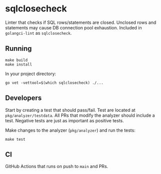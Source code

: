 # sqlclosecheck

Linter that checks if SQL rows/statements are closed. Unclosed rows and statements may
cause DB connection pool exhaustion. Included in `golangci-lint` as `sqlclosecheck`.

## Running

```
make build
make install
```

In your project directory:
```
go vet -vettool=$(which sqlclosecheck) ./...
```

## Developers

Start by creating a test that should pass/fail.
Test are located at `pkg/analyzer/testdata`. 
All PRs that modify the analyzer should include a test.
Negative tests are just as important as positive tests.

Make changes to the analyzer (`pkg/analyzer`) and run the tests:
```
make test
```

## CI

GitHub Actions that runs on push to `main` and PRs.
